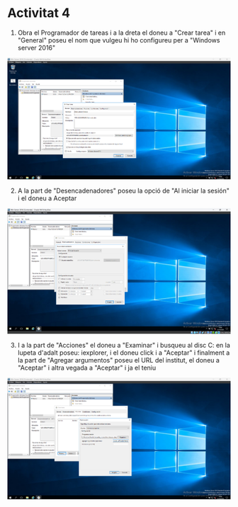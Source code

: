 # Activitat 4

1. Obra el Programador de tareas i a la dreta el doneu a "Crear tarea" i en "General" poseu el nom que vulgeu hi ho configureu per a "Windows server 2016"
<img src="Captura de pantalla 2024-10-12 154831.png">



2. A la part de "Desencadenadores" poseu la opció de "Al iniciar la sesión" i el doneu a Aceptar
<img src="Captura de pantalla 2024-10-12 154920.png">


3. I a la part de "Acciones" el doneu a "Examinar" i busqueu al disc C: en la lupeta d'adalt poseu: iexplorer, i el doneu click i a "Aceptar" i finalment a la part de "Agregar argumentos" poseu el URL del institut, el doneu a "Aceptar" i altra vegada a "Aceptar" i ja el teniu
<img src="Captura de pantalla 2024-10-12 155827.png">
